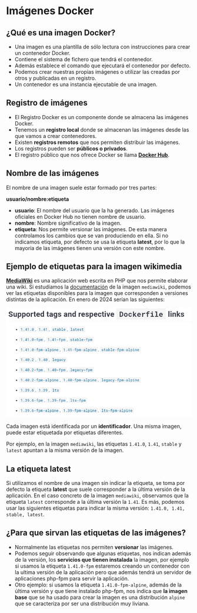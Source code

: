# Imágenes Docker

## ¿Qué es una imagen Docker?

* Una imagen es una plantilla de sólo lectura con instrucciones para crear un contenedor Docker. 
* Contiene el sistema de fichero que tendrá el contenedor. 
* Además establece el comando que ejecutará el contenedor por defecto. 
* Podemos crear nuestras propias imágenes o utilizar las creadas por otros y publicadas en un registro. 
* Un contenedor es una instancia ejecutable de una imagen. 

## Registro de imágenes

* El Registro Docker es un componente donde se almacena las imágenes Docker.
* Tenemos un **registro local** donde se almacenan las imágenes desde las que vamos a crear contenedores. 
* Existen **registros remotos** que nos permiten distribuir las imágenes.
* Los registros pueden ser **públicos o privados**. 
* El registro público que nos ofrece Docker se llama [**Docker Hub**](https://hub.docker.com/). 

## Nombre de las imágenes

El nombre de una imagen suele estar formado por tres partes:

**usuario/nombre:etiqueta**

* **usuario**: El nombre del usuario que la ha generado. Las imágenes oficiales en Docker Hub no tienen nombre de usuario.
* **nombre**: Nombre significativo de la imagen.
* **etiqueta**: Nos permite versionar las imágenes. De esta manera controlamos los cambios que se van produciendo en ella. Si no indicamos etiqueta, por defecto se usa la etiqueta **latest**, por lo que la mayoría de las imágenes tienen una versión con este nombre.

## Ejemplo de etiquetas para la imagen wikimedia

[**MediaWiki**](https://www.mediawiki.org/wiki/MediaWiki/es) es una aplicación web escrita en PHP que nos permite elaborar una wiki. Si estudiamos la [documentación](https://hub.docker.com/_/mediawiki) de la imagen `mediawiki`, podemos ver las etiquetas disponibles para la imagen que corresponden a versiones distintas de la aplicación. En enero de 2024 serían las siguientes:

![ ](img/mediawiki_versiones.png)

Cada imagen está identificada por un **identificador**. Una misma imagen, puede estar etiquetada por etiquetas diferentes.

Por ejemplo, en la imagen `mediawiki`, las etiquetas `1.41.0`, `1.41`, `stable` y `latest` apuntan a la misma versión de la imagen.

## La etiqueta latest

Si utilizamos el nombre de una imagen sin indicar la etiqueta, se toma por defecto la etiqueta **latest** que suele corresponder a la última versión de la aplicación. En el caso concreto de la imagen `mediawiki`, observamos que la etiqueta `latest` corresponde a la última versión la `1.41`. Es más, podemos usar las siguientes etiquetas para indicar la misma versión: `1.41.0, 1.41, stable, latest`.

## ¿Para que sirvan las etiquetas de las imágenes?

* Normalmente las etiquetas nos permiten **versionar** las imágenes. 
* Podemos seguir observando que algunas etiquetas, nos indican además de la versión, los **servicios que tienen instalada** la imagen, por ejemplo si usamos la etiqueta `1.41.0-fpm` estaremos creando un contenedor con la ultima versión de la aplicación pero que además tendrá un servidor de aplicaciones php-fpm para servir la aplicación.
* Otro ejemplo: si usamos la etiqueta `1.41.0-fpm-alpine`, además de la última versión y que tiene instalado php-fpm, nos indica que **la imagen base** que se ha usado para crear la imagen es una distribución `alpine` que se caracteriza por ser una distribución muy liviana.

